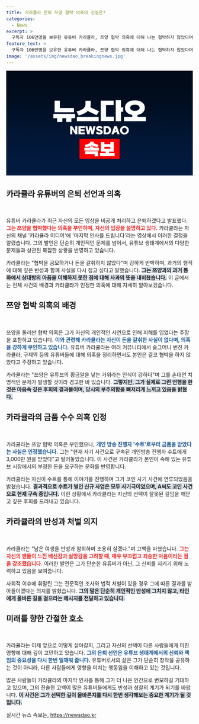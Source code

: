 ```yaml
---
title: 카라큘라 은퇴 쯔양 협박 의혹의 진실은?
categories:
  - News
excerpt: >
  구독자 106만명을 보유한 유튜버 카라큘라, 쯔양 협박 의혹에 대해 나는 협박하지 않았다며 모든 영상을 비공개로 전환하고 은퇴 선언! 반면, 금품 수수 의혹은 인정하며 향후 법적 처벌을 달게 받겠다고 밝혀. 올라오는 질문들 속, 그가 진실을 밝힐 수 있을지 주목된다!
feature_text: >
  구독자 106만명을 보유한 유튜버 카라큘라, 쯔양 협박 의혹에 대해 나는 협박하지 않았다며 모든 영상을 비공개로 전환하고 은퇴 선언! 반면, 금품 수수 의혹은 인정하며 향후 법적 처벌을 달게 받겠다고 밝혀. 올라오는 질문들 속, 그가 진실을 밝힐 수 있을지 주목된다!
image: '/assets/img/newsdao_breakingnews.jpg'
---
```


<p><img src="/assets/img/newsdao_breakingnews.jpg" alt="cryptoinkorea 속보" /></p>

<h2 data-ke-size="size26">카라큘라 유튜버의 은퇴 선언과 의혹</h2>

<p data-ke-size="size16">&nbsp;</p>

<p>유튜버 카라큘라가 최근 자신의 모든 영상을 비공개 처리하고 은퇴하겠다고 발표했다. <b><span style="color: #ee2323;">그는 쯔양을 협박했다는 의혹을 부인하며, 자신의 입장을 설명하고 있다.</span></b> 카라큘라는 자신의 채널 '카라큘라 미디어'에 '마지막 인사를 드립니다'라는 영상에서 이러한 결정을 알렸습니다. 그의 발언은 단순히 개인적인 문제를 넘어서, 유튜브 생태계에서의 다양한 문제들과 상관된 복잡한 상황을 반영하고 있습니다. </p>

<p>카라큘라는 "협박을 공모하거나 돈을 갈취하지 않았다"며 강하게 반박하며, 과거의 행적에 대해 깊은 반성과 함께 사실을 다시 짚고 싶다고 말했습니다. <b><span style="background-color: #21538527;">그는 쯔양과의 과거 통화에서 상대방의 아픔을 이해하지 못한 점에 대해 사과의 뜻을 내비쳤습니다.</span></b> 이 글에서는 전체 사건의 배경과 카라큘라가 인정한 의혹에 대해 자세히 알아보겠습니다. </p>

<h2 data-ke-size="size26">쯔양 협박 의혹의 배경</h2>

<p data-ke-size="size16">&nbsp;</p>

<p>쯔양을 둘러싼 협박 의혹은 그가 자신의 개인적인 사연으로 인해 피해를 입었다는 주장을 포함하고 있습니다. <b><span style="color: #1a5490;">이와 관련해 카라큘라는 자신이 돈을 갈취한 사실이 없다며, 의혹을 강하게 부인하고 있습니다.</span></b> 유튜버 카라큘라는 여러 커뮤니티에서 슬그머니 번진 카라큘라, 구제역 등의 유튜버들에 대해 의혹을 정리하면서도 본인은 결코 협박을 하지 않았다고 주장하고 있습니다.</p>

<p>카라큘라는 "쯔양은 유튜브의 황금알을 낳는 거위라는 인식이 강하다"며 그를 손대면 치명적인 문제가 발생할 것이라 경고한 바 있습니다. <b><span style="background-color: #21538527;">그렇지만, 그가 실제로 그런 언행을 한 것은 마음속 깊은 후회의 결과물이며, 당시의 부주의함을 뼈저리게 느끼고 있음을 밝혔다.</span></b></p>

<h2 data-ke-size="size26">카라큘라의 금품 수수 의혹 인정</h2>

<p data-ke-size="size16">&nbsp;</p>

<p>카라큘라는 쯔양 협박 의혹은 부인했으나, <b><span style="color: #1a5490;">개인 방송 진행자 '수트'로부터 금품을 받았다는 사실은 인정했습니다.</span></b> 그는 "현재 사기 사건으로 구속된 개인방송 진행자 수트에게 3,000만 원을 받았다"고 털어놓았습니다. 이 사건은 카라큘라가 본인이 속해 있는 유튜브 시장에서의 부정한 돈을 요구하는 문화를 반영합니다.</p>

<p>카라큘라는 자신이 수트를 통해 이야기를 진행하며 그가 코인 사기 사건에 연루되었음을 밝혔습니다. <b><span style="background-color: #21538527;">결과적으로 수트가 벌인 신규 사업은 모두 사기극이었으며, A씨도 코인 사건으로 현재 구속 중입니다.</span></b> 이런 상황에서 카라큘라는 자신의 선택이 잘못된 길임을 깨닫고 깊은 후회를 드러내고 있습니다. </p>

<h2 data-ke-size="size26">카라큘라의 반성과 처벌 의지</h2>

<p data-ke-size="size16">&nbsp;</p>

<p>카라큘라는 "남은 여생을 반성과 참회하며 조용히 살겠다."며 고백을 마쳤습니다. <b><span style="color: #ee2323;">그는 자신의 팬들이 느낀 배신감과 실망감을 고려할 때, 매우 부끄럽고 죄송한 마음이라는 점을 강조했습니다.</span></b> 이러한 발언은 그가 단순한 유튜버가 아닌, 그 신뢰를 지키기 위해 노력하고 있음을 보여줍니다.</p>

<p>사회적 이슈에 휘말린 그는 전문적인 조사와 법적 처벌이 있을 경우 그에 따른 결과를 받아들이겠다는 의지를 밝혔습니다. <b><span style="background-color: #21538527;">그의 말은 단순히 개인적인 반성에 그치지 않고, 타인에게 올바른 길을 걸으라는 메시지를 전달하고 있습니다.</span></b></p>

<h2 data-ke-size="size26">미래를 향한 간절한 호소</h2>

<p data-ke-size="size16">&nbsp;</p>

<p>카라큘라는 이제 앞으로 어떻게 살아갈지, 그리고 자신의 선택이 다른 사람들에게 미친 영향에 대해 깊이 고민하고 있습니다. <b><span style="color: #1a5490;">그의 은퇴 선언은 유튜브 생태계에서의 신뢰와 책임의 중요성을 다시 한번 일깨워 줍니다.</span></b> 유튜버로서의 삶은 그가 단순히 창작을 공유하는 것이 아니라, 다른 사람들에게 영향을 미치는 행동임을 이해하고 있는 것입니다.</p>

<p>많은 사람들이 카라큘라의 마지막 인사를 통해 그가 더 나은 인간으로 변모하길 기대하고 있으며, 그의 진솔한 고백이 많은 유튜버들에게도 반성과 성찰의 계기가 되기를 바랍니다. <b><span style="background-color: #21538527;">이 사건은 그가 선택한 길이 올바른지를 다시 한번 생각해보는 중요한 계기가 될 것입니다.</span></b></p>
실시간 뉴스 속보는, <a href="https://newsdao.kr" rel="dofollow">https://newsdao.kr</a>


